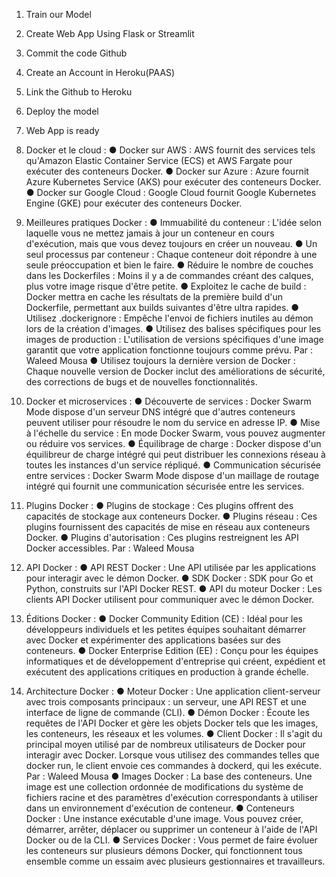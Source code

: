 1. Train our Model
2. Create Web App Using Flask or Streamlit
3. Commit the code Github
4. Create an Account in Heroku(PAAS)
5. Link the Github to Heroku
6. Deploy the model
7. Web App is ready

16. Docker et le cloud :
● Docker sur AWS :
AWS fournit des services tels qu'Amazon Elastic Container Service (ECS) et AWS Fargate pour exécuter des conteneurs Docker.
● Docker sur Azure :
Azure fournit Azure Kubernetes Service (AKS) pour exécuter des conteneurs Docker.
● Docker sur Google Cloud :
Google Cloud fournit Google Kubernetes Engine (GKE) pour exécuter des conteneurs Docker.

17. Meilleures pratiques Docker :
● Immuabilité du conteneur :
L'idée selon laquelle vous ne mettez jamais à jour un conteneur en cours d'exécution, mais que vous devez toujours en créer un nouveau.
● Un seul processus par conteneur :
Chaque conteneur doit répondre à une seule préoccupation et bien le faire.
● Réduire le nombre de couches dans les Dockerfiles :
Moins il y a de commandes créant des calques, plus votre image risque d'être petite.
● Exploitez le cache de build :
Docker mettra en cache les résultats de la première build d'un Dockerfile, permettant aux builds suivantes d'être ultra rapides.
● Utilisez .dockerignore :
Empêche l'envoi de fichiers inutiles au démon lors de la création d'images.
● Utilisez des balises spécifiques pour les images de production :
L'utilisation de versions spécifiques d'une image garantit que votre application fonctionne toujours comme prévu. Par : Waleed Mousa
● Utilisez toujours la dernière version de Docker :
Chaque nouvelle version de Docker inclut des améliorations de sécurité, des corrections de bugs et de nouvelles fonctionnalités.

18. Docker et microservices :
● Découverte de services :
Docker Swarm Mode dispose d'un serveur DNS intégré que d'autres conteneurs peuvent utiliser pour résoudre le nom du service en adresse IP.
● Mise à l'échelle du service :
En mode Docker Swarm, vous pouvez augmenter ou réduire vos services.
● Équilibrage de charge :
Docker dispose d'un équilibreur de charge intégré qui peut distribuer les connexions réseau
à toutes les instances d'un service répliqué.
● Communication sécurisée entre services :
Docker Swarm Mode dispose d'un maillage de routage intégré qui fournit une communication sécurisée entre les services.

19. Plugins Docker :
● Plugins de stockage :
Ces plugins offrent des capacités de stockage aux conteneurs Docker.
● Plugins réseau :
Ces plugins fournissent des capacités de mise en réseau aux conteneurs Docker.
● Plugins d'autorisation :
Ces plugins restreignent les API Docker accessibles. Par : Waleed Mousa

20. API Docker :
● API REST Docker :
Une API utilisée par les applications pour interagir avec le démon Docker.
● SDK Docker :
SDK pour Go et Python, construits sur l'API Docker REST.
● API du moteur Docker :
Les clients API Docker utilisent pour communiquer avec le démon Docker.

21. Éditions Docker :
● Docker Community Edition (CE) :
Idéal pour les développeurs individuels et les petites équipes souhaitant démarrer avec Docker et expérimenter des applications basées sur des conteneurs.
● Docker Enterprise Edition (EE) :
Conçu pour les équipes informatiques et de développement d'entreprise qui créent, expédient et exécutent des applications critiques en production à grande échelle.

22. Architecture Docker :
● Moteur Docker :
Une application client-serveur avec trois composants principaux : un serveur, une API REST et une interface de ligne de commande (CLI).
● Démon Docker :
Écoute les requêtes de l'API Docker et gère les objets Docker tels que les images, les conteneurs, les réseaux et les volumes.
● Client Docker :
Il s'agit du principal moyen utilisé par de nombreux utilisateurs de Docker pour interagir avec Docker. Lorsque vous utilisez des commandes telles que docker run, le client envoie ces commandes à dockerd, qui les exécute. Par : Waleed Mousa
● Images Docker :
La base des conteneurs. Une image est une collection ordonnée de modifications du système de fichiers racine et des paramètres d'exécution correspondants à utiliser dans un environnement d'exécution de conteneur.
● Conteneurs Docker :
Une instance exécutable d'une image. Vous pouvez créer, démarrer, arrêter, déplacer ou supprimer un conteneur à l'aide de l'API Docker ou de la CLI.
● Services Docker :
Vous permet de faire évoluer les conteneurs sur plusieurs démons Docker, qui fonctionnent tous ensemble comme un essaim avec plusieurs gestionnaires et travailleurs.

    